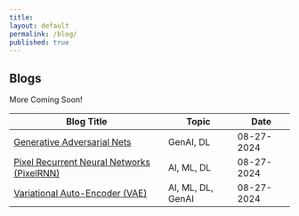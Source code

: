 ```yaml
---
title:
layout: default
permalink: /blog/
published: true
---
```


## Blogs

More Coming Soon!

| Blog Title      | Topic      | Date  | 
| ------------- | ------------- | -----  |
| [Generative Adversarial Nets](https://docs.google.com/document/d/1jaod7-6XHYWT1sFaH9wuWPz0O6xn4CZPfkmQw2ErpwA/edit?usp=sharing) | GenAI, DL | 08-27-2024 | 
| [Pixel Recurrent Neural Networks (PixelRNN)](https://docs.google.com/document/d/1Y5fmDAaLNlmiz3iQAkGwg7YTq0fsYfUomtHJt2gFLjg/edit?usp=sharing) | AI, ML, DL | 08-27-2024 |
| [Variational Auto-Encoder (VAE)](https://docs.google.com/document/d/1I_rT4wmvnMhD3Bk-jWSe9zyqKE0RtnPpMHBmnVrAmwQ/edit?usp=sharing) | AI, ML, DL, GenAI | 08-27-2024 |
